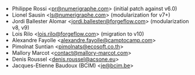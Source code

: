 - Philippe Rossi \<<pr@numerigraphe.com>\> (initial patch against v6.0)
- Lionel Sausin \<<ls@numerigraphe.com>\> (modularization for v7+)
- Jordi Ballester Alomar \<<jordi.ballester@forgeflow.com>\>
  (modularization v8, v9)
- Lois Rilo \<<lois.rilo@forgeflow.com>\> (migration to v10)
- Alexandre Fayolle \<<alexandre.fayolle@camptocamp.com>\>
- Pimolnat Suntian \<<pimolnats@ecosoft.co.th>\>
- Mallory Marcot \<<contact@mallory-marcot.com>\>
- Denis Roussel \<<denis.roussel@acsone.eu>\>
- Jacques-Etienne Baudoux (BCIM) \<<je@bcim.be>\>
